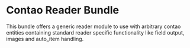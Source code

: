 # Contao Reader Bundle

This bundle offers a generic reader module to use with arbitrary contao entities containing standard reader specific functionality like field output, images and auto_item handling.
